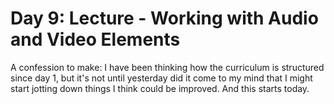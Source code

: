# Day 9: Lecture - Working with Audio and Video Elements   
A confession to make: I have been thinking how the curriculum is structured since day 1, but it's not until yesterday did it come to my mind that I might start jotting down things I think could be improved.
And this starts today.

